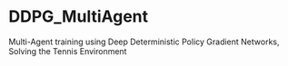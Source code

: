 # DDPG_MultiAgent
Multi-Agent training using Deep Deterministic Policy Gradient Networks, Solving the Tennis Environment
